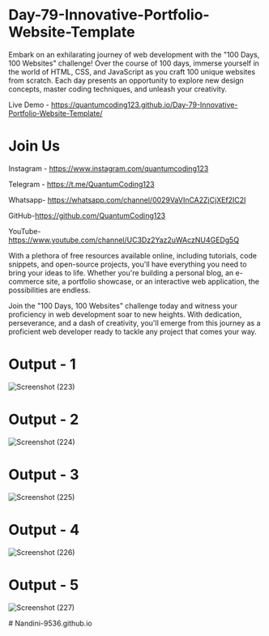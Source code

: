 # Day-79-Innovative-Portfolio-Website-Template

Embark on an exhilarating journey of web development with the "100 Days, 100 Websites" challenge! Over the course of 100 days, immerse yourself in the world of HTML, CSS, and JavaScript as you craft 100 unique websites from scratch. Each day presents an opportunity to explore new design concepts, master coding techniques, and unleash your creativity.

Live Demo - https://quantumcoding123.github.io/Day-79-Innovative-Portfolio-Website-Template/

# Join Us

Instagram - https://www.instagram.com/quantumcoding123

Telegram - https://t.me/QuantumCoding123

Whatsapp- https://whatsapp.com/channel/0029VaVInCA2ZjCjXEf2IC2I

GitHub-https://github.com/QuantumCoding123

YouTube-https://www.youtube.com/channel/UC3Dz2Yaz2uWAczNU4GEDg5Q

With a plethora of free resources available online, including tutorials, code snippets, and open-source projects, you'll have everything you need to bring your ideas to life. Whether you're building a personal blog, an e-commerce site, a portfolio showcase, or an interactive web application, the possibilities are endless.

Join the "100 Days, 100 Websites" challenge today and witness your proficiency in web development soar to new heights. With dedication, perseverance, and a dash of creativity, you'll emerge from this journey as a proficient web developer ready to tackle any project that comes your way.

# Output - 1
![Screenshot (223)](https://github.com/QuantumCoding123/Day-79-Innovative-Portfolio-Website-Template/assets/166281221/9bbee7db-3beb-4a30-93c6-09c09644ea86)

# Output - 2
![Screenshot (224)](https://github.com/QuantumCoding123/Day-79-Innovative-Portfolio-Website-Template/assets/166281221/2ef386e0-79ba-4fe9-b923-5ac3f826e9d2)

# Output - 3

![Screenshot (225)](https://github.com/QuantumCoding123/Day-79-Innovative-Portfolio-Website-Template/assets/166281221/b86fd392-c37c-47c9-b4ba-7f09d384f016)

# Output - 4
![Screenshot (226)](https://github.com/QuantumCoding123/Day-79-Innovative-Portfolio-Website-Template/assets/166281221/1bdacd67-b85e-4302-8572-1c7c67873f2f)

# Output - 5

![Screenshot (227)](https://github.com/QuantumCoding123/Day-79-Innovative-Portfolio-Website-Template/assets/166281221/b4599e63-365e-4720-8901-7e260eaa3a12)

#   N a n d i n i - 9 5 3 6 . g i t h u b . i o  
 